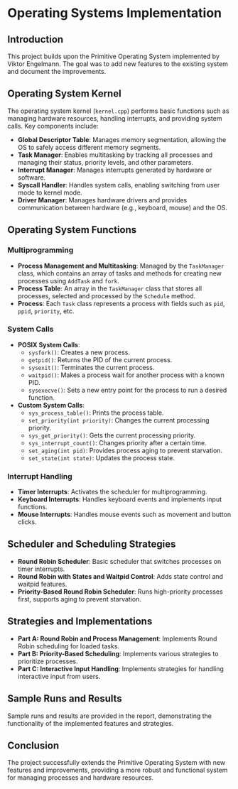 # Operating Systems Implementation

## Introduction
This project builds upon the Primitive Operating System implemented by Viktor Engelmann. The goal was to add new features to the existing system and document the improvements.

## Operating System Kernel
The operating system kernel (`kernel.cpp`) performs basic functions such as managing hardware resources, handling interrupts, and providing system calls. Key components include:

- **Global Descriptor Table**: Manages memory segmentation, allowing the OS to safely access different memory segments.
- **Task Manager**: Enables multitasking by tracking all processes and managing their status, priority levels, and other parameters.
- **Interrupt Manager**: Manages interrupts generated by hardware or software.
- **Syscall Handler**: Handles system calls, enabling switching from user mode to kernel mode.
- **Driver Manager**: Manages hardware drivers and provides communication between hardware (e.g., keyboard, mouse) and the OS.

## Operating System Functions

### Multiprogramming
- **Process Management and Multitasking**: Managed by the `TaskManager` class, which contains an array of tasks and methods for creating new processes using `AddTask` and `fork`.
- **Process Table**: An array in the `TaskManager` class that stores all processes, selected and processed by the `Schedule` method.
- **Process**: Each `Task` class represents a process with fields such as `pid`, `ppid`, `priority`, etc.

### System Calls
- **POSIX System Calls**:
  - `sysfork()`: Creates a new process.
  - `getpid()`: Returns the PID of the current process.
  - `sysexit()`: Terminates the current process.
  - `waitpid()`: Makes a process wait for another process with a known PID.
  - `sysexecve()`: Sets a new entry point for the process to run a desired function.
- **Custom System Calls**:
  - `sys_process_table()`: Prints the process table.
  - `set_priority(int priority)`: Changes the current processing priority.
  - `sys_get_priority()`: Gets the current processing priority.
  - `sys_interrupt_count()`: Changes priority after a certain time.
  - `set_aging(int pid)`: Provides process aging to prevent starvation.
  - `set_state(int state)`: Updates the process state.

### Interrupt Handling
- **Timer Interrupts**: Activates the scheduler for multiprogramming.
- **Keyboard Interrupts**: Handles keyboard events and implements input functions.
- **Mouse Interrupts**: Handles mouse events such as movement and button clicks.

## Scheduler and Scheduling Strategies
- **Round Robin Scheduler**: Basic scheduler that switches processes on timer interrupts.
- **Round Robin with States and Waitpid Control**: Adds state control and waitpid features.
- **Priority-Based Round Robin Scheduler**: Runs high-priority processes first, supports aging to prevent starvation.

## Strategies and Implementations
- **Part A: Round Robin and Process Management**: Implements Round Robin scheduling for loaded tasks.
- **Part B: Priority-Based Scheduling**: Implements various strategies to prioritize processes.
- **Part C: Interactive Input Handling**: Implements strategies for handling interactive input from users.

## Sample Runs and Results
Sample runs and results are provided in the report, demonstrating the functionality of the implemented features and strategies.

## Conclusion
The project successfully extends the Primitive Operating System with new features and improvements, providing a more robust and functional system for managing processes and hardware resources.

